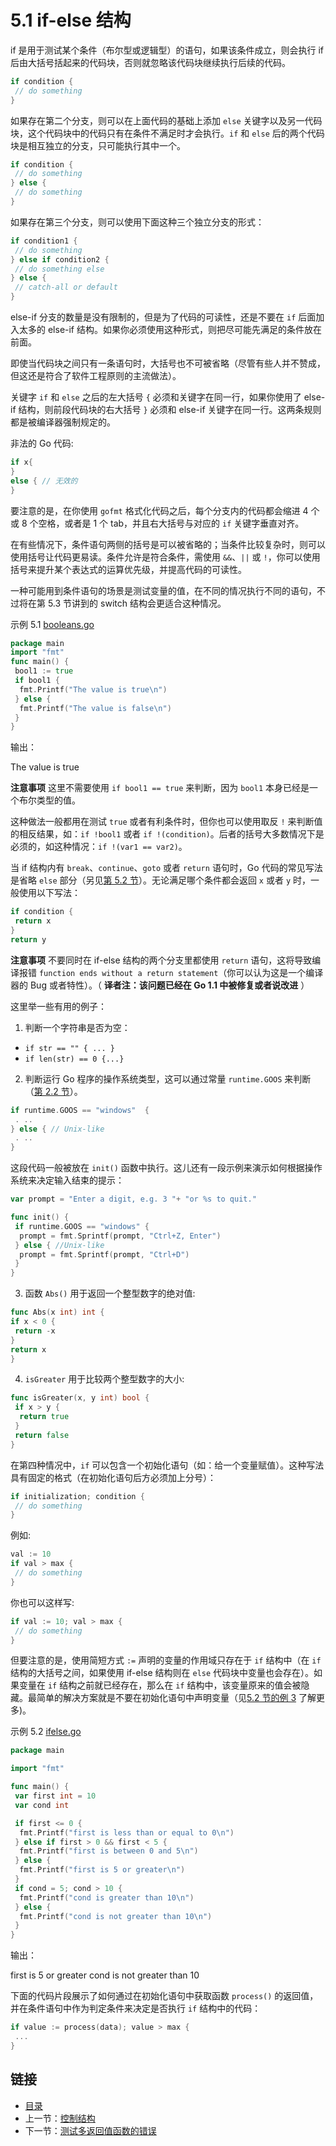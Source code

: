 # 5.1 if-else 结构

if 是用于测试某个条件（布尔型或逻辑型）的语句，如果该条件成立，则会执行 if 后由大括号括起来的代码块，否则就忽略该代码块继续执行后续的代码。

```go
if condition {
 // do something 
}
```

如果存在第二个分支，则可以在上面代码的基础上添加 `else` 关键字以及另一代码块，这个代码块中的代码只有在条件不满足时才会执行。`if` 和 `else` 后的两个代码块是相互独立的分支，只可能执行其中一个。

```go
if condition {
 // do something 
} else {
 // do something 
}
```

如果存在第三个分支，则可以使用下面这种三个独立分支的形式：

```go
if condition1 {
 // do something 
} else if condition2 {
 // do something else 
} else {
 // catch-all or default
}
```

else-if 分支的数量是没有限制的，但是为了代码的可读性，还是不要在 `if` 后面加入太多的 else-if 结构。如果你必须使用这种形式，则把尽可能先满足的条件放在前面。

即使当代码块之间只有一条语句时，大括号也不可被省略（尽管有些人并不赞成，但这还是符合了软件工程原则的主流做法）。

关键字 `if` 和 `else` 之后的左大括号 `{` 必须和关键字在同一行，如果你使用了 else-if 结构，则前段代码块的右大括号 `}` 必须和 else-if 关键字在同一行。这两条规则都是被编译器强制规定的。

非法的 Go 代码:

```go
if x{
}
else { // 无效的
}
```

要注意的是，在你使用 `gofmt` 格式化代码之后，每个分支内的代码都会缩进 4 个或 8 个空格，或者是 1 个 tab，并且右大括号与对应的 `if` 关键字垂直对齐。

在有些情况下，条件语句两侧的括号是可以被省略的；当条件比较复杂时，则可以使用括号让代码更易读。条件允许是符合条件，需使用 `&&`、`||` 或 `!`，你可以使用括号来提升某个表达式的运算优先级，并提高代码的可读性。

一种可能用到条件语句的场景是测试变量的值，在不同的情况执行不同的语句，不过将在第 5.3 节讲到的 switch 结构会更适合这种情况。

示例 5.1 [booleans.go](examples/chapter_5/booleans.go)

```go
package main
import "fmt"
func main() {
 bool1 := true
 if bool1 {
  fmt.Printf("The value is true\n")
 } else {
  fmt.Printf("The value is false\n")
 }
}
```

输出：

 The value is true

**注意事项** 这里不需要使用 `if bool1 == true` 来判断，因为 `bool1` 本身已经是一个布尔类型的值。

这种做法一般都用在测试 `true` 或者有利条件时，但你也可以使用取反 `!` 来判断值的相反结果，如：`if !bool1` 或者 `if !(condition)`。后者的括号大多数情况下是必须的，如这种情况：`if !(var1 == var2)`。

当 if 结构内有 `break`、`continue`、`goto` 或者 `return` 语句时，Go 代码的常见写法是省略 `else` 部分（另见[第 5.2 节](05.2.md)）。无论满足哪个条件都会返回 `x` 或者 `y` 时，一般使用以下写法：

```go
if condition {
 return x
}
return y
```

**注意事项** 不要同时在 if-else 结构的两个分支里都使用 `return` 语句，这将导致编译报错 `function ends without a return statement`（你可以认为这是一个编译器的 Bug 或者特性）。（ **译者注：该问题已经在 Go 1.1 中被修复或者说改进** ）

这里举一些有用的例子：

1. 判断一个字符串是否为空：

- `if str == "" { ... }`
- `if len(str) == 0 {...}`

2. 判断运行 Go 程序的操作系统类型，这可以通过常量 `runtime.GOOS` 来判断（[第 2.2 节](02.2.md)）。

 ```go
 if runtime.GOOS == "windows"  {
  . ..
 } else { // Unix-like
  . ..
 }
 ```

 这段代码一般被放在 `init()` 函数中执行。这儿还有一段示例来演示如何根据操作系统来决定输入结束的提示：

 ```go
 var prompt = "Enter a digit, e.g. 3 "+ "or %s to quit."
 
 func init() {
  if runtime.GOOS == "windows" {
   prompt = fmt.Sprintf(prompt, "Ctrl+Z, Enter")  
  } else { //Unix-like
   prompt = fmt.Sprintf(prompt, "Ctrl+D")
  }
 }
 ```

3. 函数 `Abs()` 用于返回一个整型数字的绝对值:

 ```go
 func Abs(x int) int {
 if x < 0 {
  return -x
 }
 return x 
 }
 ```

4. `isGreater` 用于比较两个整型数字的大小:

 ```go
 func isGreater(x, y int) bool {
  if x > y {
   return true 
  }
  return false
 }
 ```

在第四种情况中，`if` 可以包含一个初始化语句（如：给一个变量赋值）。这种写法具有固定的格式（在初始化语句后方必须加上分号）：

```go
if initialization; condition {
 // do something
}
```

例如:

```go
val := 10
if val > max {
 // do something
}
```

你也可以这样写:

```go
if val := 10; val > max {
 // do something
}
```

但要注意的是，使用简短方式 `:=` 声明的变量的作用域只存在于 `if` 结构中（在 `if` 结构的大括号之间，如果使用 if-else 结构则在 `else` 代码块中变量也会存在）。如果变量在 `if` 结构之前就已经存在，那么在 `if` 结构中，该变量原来的值会被隐藏。最简单的解决方案就是不要在初始化语句中声明变量（见[5.2 节的例 3](05.2.md) 了解更多)。

示例 5.2 [ifelse.go](examples/chapter_5/ifelse.go)

```go
package main

import "fmt"

func main() {
 var first int = 10
 var cond int

 if first <= 0 {
  fmt.Printf("first is less than or equal to 0\n")
 } else if first > 0 && first < 5 {
  fmt.Printf("first is between 0 and 5\n")
 } else {
  fmt.Printf("first is 5 or greater\n")
 }
 if cond = 5; cond > 10 {
  fmt.Printf("cond is greater than 10\n")
 } else {
  fmt.Printf("cond is not greater than 10\n")
 }
}
```

输出：

 first is 5 or greater
 cond is not greater than 10

下面的代码片段展示了如何通过在初始化语句中获取函数 `process()` 的返回值，并在条件语句中作为判定条件来决定是否执行 `if` 结构中的代码：

```go
if value := process(data); value > max {
 ...
}
```

## 链接

- [目录](getting-started.md)
- 上一节：[控制结构](05.0.md)
- 下一节：[测试多返回值函数的错误](05.2.md)
